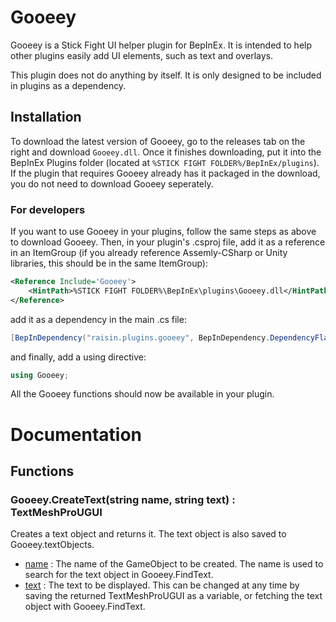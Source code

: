 # Gooeey
Gooeey is a Stick Fight UI helper plugin for BepInEx. It is intended to help other plugins easily add UI elements, such as text and overlays.

This plugin does not do anything by itself. It is only designed to be included in plugins as a dependency.

## Installation
To download the latest version of Gooeey, go to the releases tab on the right and download `Gooeey.dll`. Once it finishes downloading, put it into the BepInEx Plugins folder (located at `%STICK FIGHT FOLDER%/BepInEx/plugins`). If the plugin that requires Gooeey already has it packaged in the download, you do not need to download Gooeey seperately.

### For developers
If you want to use Gooeey in your plugins, follow the same steps as above to download Gooeey. Then, in your plugin's .csproj file, add it as a reference in an ItemGroup (if you already reference Assemly-CSharp or Unity libraries, this should be in the same ItemGroup):
```xml
<Reference Include='Gooeey'>
	<HintPath>%STICK FIGHT FOLDER%\BepInEx\plugins\Gooeey.dll</HintPath>
</Reference>
```
add it as a dependency in the main .cs file:
```cs
[BepInDependency("raisin.plugins.gooeey", BepInDependency.DependencyFlags.HardDependency)]
```
and finally, add a using directive:
```cs
using Gooeey;
```
All the Gooeey functions should now be available in your plugin.

# Documentation

## Functions

### Gooeey.CreateText(string name, string text) : TextMeshProUGUI
Creates a text object and returns it. The text object is also saved to Gooeey.textObjects.

* <u>name</u> : The name of the GameObject to be created. The name is used to search for the text object in Gooeey.FindText.
* <u>text</u> : The text to be displayed. This can be changed at any time by saving the returned TextMeshProUGUI as a variable, or fetching the text object with Gooeey.FindText.
